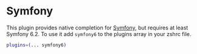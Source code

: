 # Symfony
This plugin provides native completion for [Symfony](https://symfony.com/), but requires at least Symfony 6.2.
To use it add `symfony6` to the plugins array in your zshrc file.
```bash
plugins=(... symfony6)
```

